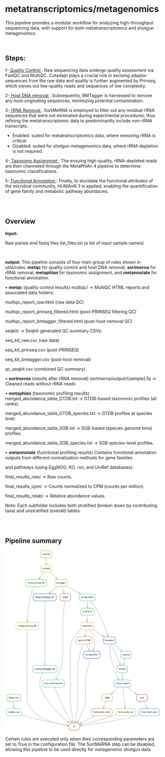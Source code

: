 # metatranscriptomics/metagenomics
This pipeline provides a modular workflow for analyzing high-throughput sequencing data, with support for both metatranscriptomics and shotgun metagenomics.

<br>

## **Steps**:

1-<ins> Quality Control </ins>: 
Raw sequencing data undergo quality assessment via FastQC and MultiQC. Cutadapt plays a crucial role in excising adaptor sequences from the raw data and quality is further augmented by Prinseq, which sieves out low-quality reads and sequences of low complexity. 

2-<ins> Host DNA removal </ins>: 
Subsequently, BMTagger is harnessed to remove any host-originating sequences, minimizing potential contamination. 

3-<ins> rRNA Removal </ins>: 
SortMeRNA is employed to filter out any residual rRNA sequences that were not eliminated during experimental procedures, thus refining the metatranscriptomic data to predominantly include non-rRNA transcripts. 
  - Enabled: suited for metatranscriptomics data, where removing rRNA is critical.
  - Disabled: suited for shotgun metagenomics data, where rRNA depletion is not required.


4-<ins> Taxonomy Assignmnet </ins>: 
The ensuing high-quality, rRNA-depleted reads are then channeled through the MetaPhlAn 4 pipeline to determine taxonomic classifications. 

5-<ins> Functional Annotation </ins>: 
Finally, to elucidate the functional attributes of the microbial community, HUMAnN 3 is applied, enabling the quantification of gene family and metabolic pathway abundacies.

<br>
<br>

## **Overview**
**Input:**

Raw paired-end fastq files
list_files.txt (a list of input sample names)

<br>

**output:**
This pipeline consists of four main group of rules shown in utils/rules: **metqc** for quality control and host DNA removal, **sortmerna** for rRNA removal, **metaphlan** for taxonomic assignment, and **metannotate** for functional annotation.

• **metqc** (quality control results)
multiqc/ → MultiQC HTML reports and associated data folders:

multiqc_report_raw.html (raw data QC)

multiqc_report_prinseq_filtered.html (post-PRINSEQ filtering QC)

multiqc_report_bmtagger_filtered.html (post-host-removal QC)

seqkit/ → Seqkit-generated QC summary CSVs:

seq_kit_raw.csv (raw data)

seq_kit_prinseq.csv (post-PRINSEQ)

seq_kit_bmtagger.csv (post-host removal)

qc_seqkit.csv (combined QC summary).

• **sortmerna** (results after rRNA removal)
sortmerna/output/{sample}.fq → Cleaned reads without rRNA reads

• **metaphlan** (taxonomic profiling results)
merged_abundance_table_GTDB.txt → GTDB-based taxonomic profiles (all ranks).

merged_abundance_table_GTDB_species.txt → GTDB profiles at species level.

merged_abundance_table_SGB.txt → SGB-based (species genome bins) profiles.

merged_abundance_table_SGB_species.txt → SGB species-level profiles.

• **metannotate** (functional profiling results)
Contains functional annotation outputs from different normalization methods for gene families

and pathways (using EggNOG, KO, rxn, and UniRef databases):

final_results_raw/ → Raw counts.

final_results_cpm/ → Counts normalized to CPM (counts per million).

final_results_relab/ → Relative abundance values.

Note: Each subfolder includes both stratified (broken down by contributing taxa) and unstratified (overall) tables.

<br>
<br>

## **Pipeline summary**

<img src="dag.svg" width= auto height= auto >

<br> 

Certain rules are executed only when their corresponding parameters are set to True in the configuration file. The SortMeRNA step can be disabled, allowing this pipeline to be used directly for metagenomic shotgun data.


